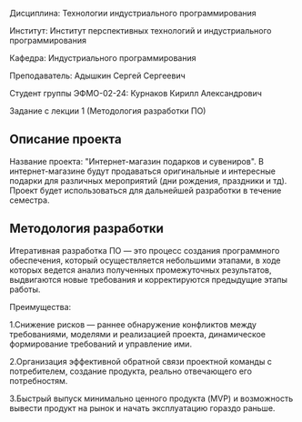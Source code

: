 Дисциплина: Технологии индустриального программирования

Институт: Институт перспективных технологий и индустриального программирования

Кафедра: Индустриального программирования

Преподаватель: Адышкин Сергей Сергеевич

Студент группы ЭФМО-02-24: Курнаков Кирилл Александрович

Задание с лекции 1 (Методология разработки ПО)
  
## Описание проекта

Название проекта: "Интернет-магазин подарков и сувениров". В интернет-магазине будут продаваться оригинальные и интересные
подарки для различных мероприятий (дни рождения, праздники и тд). Проект будет использоваться для дальнейшей разработки в течение семестра.

## Методология разработки

Итеративная разработка ПО — это процесс создания программного обеспечения, который осуществляется небольшими этапами, в ходе которых ведется анализ полученных промежуточных результатов, выдвигаются новые требования и корректируются предыдущие этапы работы.

Преимущества:

1.Снижение рисков — раннее обнаружение конфликтов между требованиями, моделями и реализацией проекта, динамическое формирование требований и управление ими.

2.Организация эффективной обратной связи проектной команды с потребителем, создание продукта, реально отвечающего его потребностям.

3.Быстрый выпуск минимально ценного продукта (MVP) и возможность вывести продукт на рынок и начать эксплуатацию гораздо раньше.
